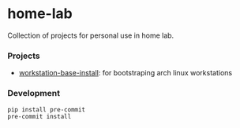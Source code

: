 # home-lab
Collection of projects for personal use in home lab.

### Projects
- [workstation-base-install](workstation-base-install/README.md): for bootstraping arch linux workstations

### Development

```
pip install pre-commit
pre-commit install
```
